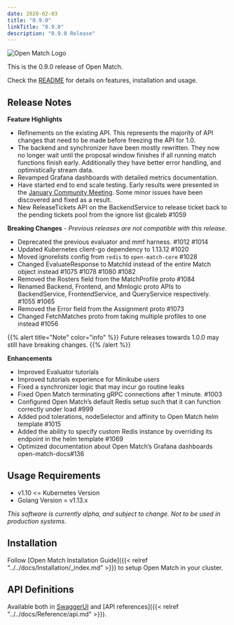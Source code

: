 ```yaml
---
date: 2020-02-03
title: "0.9.0"
linkTitle: "0.9.0"
description: "0.9.0 Release"
---
```


![Open Match Logo](../../../../../images/logo-with-name.png)

This is the 0.9.0 release of Open Match.

Check the [README](https://github.com/googleforgames/open-match/tree/release-0.8) for details on features, installation and usage.

## Release Notes

**Feature Highlights**

 * Refinements on the existing API.  This represents the majority of API changes that need to be made before freezing the API for 1.0.
 * The backend and synchronizer have been mostly rewritten.  They now no longer wait until the proposal window finishes if all running match functions finish early.  Additionally they have better error handling, and optimistically stream data.
 * Revamped Grafana dashboards with detailed metrics documentation.
 * Have started end to end scale testing.  Early results were presented in the [January Community Meeting](https://www.youtube.com/watch?v=vcIzsQ5wegQ).  Some minor issues have been discovered and fixed as a result.
 * New ReleaseTickets API on the BackendService to release ticket back to the pending tickets pool from the ignore list @caleb #1059

**Breaking Changes** - _Previous releases are not compatible with this release._

 * Deprecated the previous evaluator and mmf harness. #1012 #1014
 * Updated Kubernetes client-go dependency to 1.13.12 #1020
 * Moved ignorelists config from `redis` to `open-match-core` #1028
 * Changed EvaluateResponse to MatchId instead of the entire Match object instead #1075 #1078 #1080 #1082
 * Removed the Rosters field from the MatchProfile proto #1084
 * Renamed Backend, Frontend, and Mmlogic proto APIs to BackendService, FrontendService, and QueryService respectively. #1055 #1065
 * Removed the Error field from the Assignment proto #1073
 * Changed FetchMatches proto from taking multiple profiles to one instead #1056

{{% alert title="Note" color="info" %}}
Future releases towards 1.0.0 may still have breaking changes. 
{{% /alert %}}

**Enhancements**

 * Improved Evaluator tutorials
 * Improved tutorials experience for Minikube users
 * Fixed a synchronizer logic that may incur go routine leaks
 * Fixed Open Match terminating gRPC connections after 1 minute. #1003
 * Configured Open Match’s default Redis setup such that it can function correctly under load #999
 * Added pod tolerations, nodeSelector and affinity to Open Match helm template #1015
 * Added the ability to specify custom Redis instance by overriding its endpoint in the helm template #1069
 * Optimized documentation about Open Match’s Grafana dashboards open-match-docs#136

## Usage Requirements

 *  v1.10 <= Kubernetes Version
 * Golang Version = v1.13.x

_This software is currently alpha, and subject to change. Not to be used in production systems._

## Installation

Follow [Open Match Installation Guide]({{< relref "../../docs/Installation/_index.md" >}}) to setup Open Match in your cluster.

## API Definitions

Available both in [SwaggerUI](https://open-match.dev/site/swaggerui/index.html) and [API references]({{< relref "../../docs/Reference/api.md" >}}).
